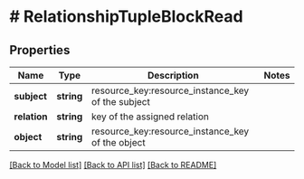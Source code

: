 # # RelationshipTupleBlockRead

## Properties

Name | Type | Description | Notes
------------ | ------------- | ------------- | -------------
**subject** | **string** | resource_key:resource_instance_key of the subject |
**relation** | **string** | key of the assigned relation |
**object** | **string** | resource_key:resource_instance_key of the object |

[[Back to Model list]](../../README.md#models) [[Back to API list]](../../README.md#endpoints) [[Back to README]](../../README.md)
